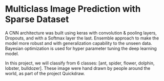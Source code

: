 # Multiclass Image Prediction with Sparse Dataset
 A CNN architecture was built using keras with convolution & pooling layers, Dropouts, and with a Softmax layer the last. Ensemble approach to make the model more robust and with generalization capability to the unseen data. Bayesian optimization is used for hyper parameter tuning the deep learning model.

In this project, we will classify from 6 classes: [ant, spider, flower, dolphin, lobster, bulldozer]. These image were hand drawn by people around the world, as part of the project Quickdraw.
